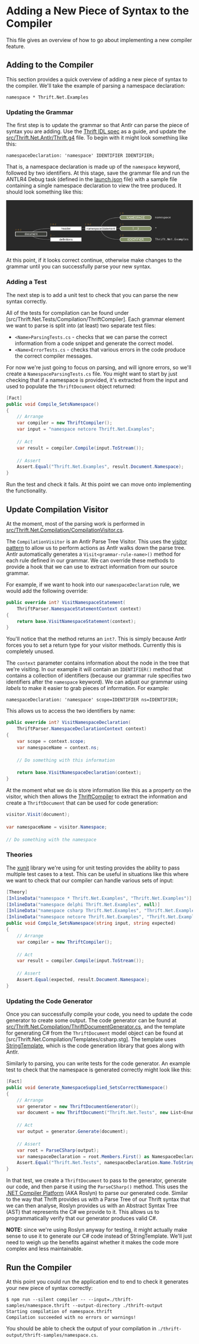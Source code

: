 # Adding a New Piece of Syntax to the Compiler

This file gives an overview of how to go about implementing a new compiler
feature.

## Adding to the Compiler

This section provides a quick overview of adding a new piece of syntax to the
compiler. We'll take the example of parsing a namespace declaration:

```thrift
namespace * Thrift.Net.Examples
```

### Updating the Grammar

The first step is to update the grammar so that Antlr can parse the piece of
syntax you are adding. Use the
[Thrift IDL spec](https://thrift.apache.org/docs/idl) as a guide, and update the
[src/Thrift.Net.Antlr/Thrift.g4](src/Thrift.Net.Antlr/Thrift.g4) file. To begin
with it might look something like this:

```antlr
namespaceDeclaration: 'namespace' IDENTIFIER IDENTIFIER;
```

That is, a namespace declaration is made up of the `namespace` keyword, followed
by two identifiers. At this stage, save the grammar file and run the ANTLR4
Debug task (defined in the [launch.json](.vscode/launch.json) file) with a
sample file containing a single namespace declaration to view the tree produced.
It should look something like this:

![Antlr Debug Example](Antlr-Debug-Example.png)

At this point, if it looks correct continue, otherwise make changes to the
grammar until you can successfully parse your new syntax.

### Adding a Test

The next step is to add a unit test to check that you can parse the new syntax
correctly.

All of the tests for compilation can be found under
[src/Thrift.Net.Tests/Compilation/ThriftCompiler]. Each grammar element we want
to parse is split into (at least) two separate test files:

- `<Name>ParsingTests.cs` - checks that we can parse the correct information
  from a code snippet and generate the correct model.
- `<Name>ErrorTests.cs` - checks that various errors in the code produce the
  correct compiler messages.

For now we're just going to focus on parsing, and will ignore errors, so we'll
create a `NamespaceParsingTests.cs` file. You might want to start by just
checking that if a namespace is provided, it's extracted from the input and used
to populate the `ThriftDocument` object returned:

```csharp
[Fact]
public void Compile_SetsNamespace()
{
    // Arrange
    var compiler = new ThriftCompiler();
    var input = "namespace netcore Thrift.Net.Examples";

    // Act
    var result = compiler.Compile(input.ToStream());

    // Assert
    Assert.Equal("Thrift.Net.Examples", result.Document.Namespace);
}
```

Run the test and check it fails. At this point we can move onto implementing the
functionality.

## Update Compilation Visitor

At the moment, most of the parsing work is performed in
[src/Thrift.Net.Compilation/CompilationVisitor.cs](src/Thrift.Net.Compilation/CompilationVisitor.cs).

The `CompilationVisitor` is an Antlr Parse Tree Visitor. This uses the
[visitor pattern](https://en.wikipedia.org/wiki/Visitor_pattern) to allow us to
perform actions as Antlr walks down the parse tree. Antlr automatically
generates a `Visit<grammar-rule-name>()` method for each rule defined in our
grammar. We can override these methods to provide a hook that we can use to
extract information from our source grammar.

For example, if we want to hook into our `namespaceDeclaration` rule, we would
add the following override:

```csharp
public override int? VisitNamespaceStatement(
    ThriftParser.NamespaceStatementContext context)
{
    return base.VisitNamespaceStatement(context);
}
```

You'll notice that the method returns an `int?`. This is simply because Antlr
forces you to set a return type for your visitor methods. Currently this is
completely unused.

The `context` parameter contains information about the node in the tree that
we're visiting. In our example it will contain an `IDENTIFIER()` method that
contains a collection of identifiers (because our grammar rule specifies two
identifiers after the `namespace` keyword). We can adjust our grammar using
_labels_ to make it easier to grab pieces of information. For example:

```antlr
namespaceDeclaration: 'namespace' scope=IDENTIFIER ns=IDENTIFIER;
```

This allows us to access the two identifiers by name:

```csharp
public override int? VisitNamespaceDeclaration(
    ThriftParser.NamespaceDeclarationContext context)
{
    var scope = context.scope;
    var namespaceName = context.ns;

    // Do something with this information

    return base.VisitNamespaceDeclaration(context);
}
```

At the moment what we do is store information like this as a property on the
visitor, which then allows the
[ThriftCompiler](src/Thrift.Net.Compilation/ThriftCompiler.cs) to extract the
information and create a `ThriftDocument` that can be used for code generation:

```csharp
visitor.Visit(document);

var namespaceName = visitor.Namespace;

// Do something with the namespace
```

### Theories

The [xunit](https://xunit.net/) library we're using for unit testing provides
the ability to pass multiple test cases to a test. This can be useful in
situations like this where we want to check that our compiler can handle various
sets of input:

```csharp
[Theory]
[InlineData("namespace * Thrift.Net.Examples", "Thrift.Net.Examples")]
[InlineData("namespace delphi Thrift.Net.Examples", null)]
[InlineData("namespace csharp Thrift.Net.Examples", "Thrift.Net.Examples")]
[InlineData("namespace netcore Thrift.Net.Examples", "Thrift.Net.Examples")]
public void Compile_SetsNamespace(string input, string expected)
{
    // Arrange
    var compiler = new ThriftCompiler();

    // Act
    var result = compiler.Compile(input.ToStream());

    // Assert
    Assert.Equal(expected, result.Document.Namespace);
}
```

### Updating the Code Generator

Once you can successfully compile your code, you need to update the code
generator to create some output. The code generator can be found at
[src/Thrift.Net.Compilation/ThriftDocumentGenerator.cs](src/Thrift.Net.Compilation/ThriftDocumentGenerator.cs),
and the template for generating C# from the `ThriftDocument` model object can be
found at [src/Thrift.Net.Compilation/Templates/csharp.stg]. The template uses
[StringTemplate](https://www.stringtemplate.org/), which is the code generation
library that goes along with Antlr.

Similarly to parsing, you can write tests for the code generator. An example
test to check that the namespace is generated correctly might look like this:

```csharp
[Fact]
public void Generate_NamespaceSupplied_SetsCorrectNamespace()
{
    // Arrange
    var generator = new ThriftDocumentGenerator();
    var document = new ThriftDocument("Thrift.Net.Tests", new List<EnumDefinition>());

    // Act
    var output = generator.Generate(document);

    // Assert
    var root = ParseCSharp(output);
    var namespaceDeclaration = root.Members.First() as NamespaceDeclarationSyntax;
    Assert.Equal("Thrift.Net.Tests", namespaceDeclaration.Name.ToString());
}
```

In that test, we create a `ThriftDocument` to pass to the generator, generate
our code, and then parse it using the `ParseCSharp()` method. This uses the
[.NET Compiler Platform](https://github.com/dotnet/roslyn) (AKA Roslyn) to parse
our generated code. Similar to the way that Thrift provides us with a Parse Tree
of our Thrift syntax that we can then analyse, Roslyn provides us with an
Abstract Syntax Tree (AST) that represents the C# we provide to it. This allows
us to programmatically verify that our generator produces valid C#.

**NOTE:** since we're using Roslyn anyway for testing, it might actually make
sense to use it to generate our C# code instead of StringTemplate. We'll just
need to weigh up the benefits against whether it makes the code more complex and
less maintainable.

## Run the Compiler

At this point you could run the application end to end to check it generates
your new piece of syntax correctly:

```shell
$ npm run --silent compiler -- --input=./thrift-samples/namespace.thrift --output-directory ./thrift-output
Starting compilation of namespace.thrift
Compilation succeeded with no errors or warnings!
```

You should be able to check the output of your compilation in
`./thrift-output/thrift-samples/namespace.cs`.
